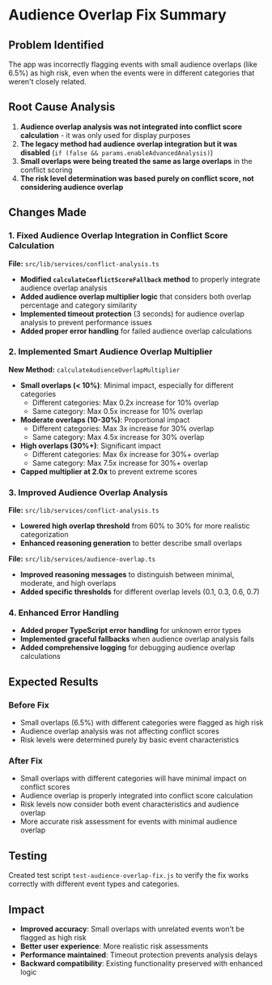 # Audience Overlap Fix Summary

## Problem Identified
The app was incorrectly flagging events with small audience overlaps (like 6.5%) as high risk, even when the events were in different categories that weren't closely related.

## Root Cause Analysis
1. **Audience overlap analysis was not integrated into conflict score calculation** - it was only used for display purposes
2. **The legacy method had audience overlap integration but it was disabled** (`if (false && params.enableAdvancedAnalysis)`)
3. **Small overlaps were being treated the same as large overlaps** in the conflict scoring
4. **The risk level determination was based purely on conflict score, not considering audience overlap**

## Changes Made

### 1. Fixed Audience Overlap Integration in Conflict Score Calculation
**File:** `src/lib/services/conflict-analysis.ts`

- **Modified `calculateConflictScoreFallback` method** to properly integrate audience overlap analysis
- **Added audience overlap multiplier logic** that considers both overlap percentage and category similarity
- **Implemented timeout protection** (3 seconds) for audience overlap analysis to prevent performance issues
- **Added proper error handling** for failed audience overlap calculations

### 2. Implemented Smart Audience Overlap Multiplier
**New Method:** `calculateAudienceOverlapMultiplier`

- **Small overlaps (< 10%)**: Minimal impact, especially for different categories
  - Different categories: Max 0.2x increase for 10% overlap
  - Same category: Max 0.5x increase for 10% overlap
- **Moderate overlaps (10-30%)**: Proportional impact
  - Different categories: Max 3x increase for 30% overlap
  - Same category: Max 4.5x increase for 30% overlap
- **High overlaps (30%+)**: Significant impact
  - Different categories: Max 6x increase for 30%+ overlap
  - Same category: Max 7.5x increase for 30%+ overlap
- **Capped multiplier at 2.0x** to prevent extreme scores

### 3. Improved Audience Overlap Analysis
**File:** `src/lib/services/conflict-analysis.ts`

- **Lowered high overlap threshold** from 60% to 30% for more realistic categorization
- **Enhanced reasoning generation** to better describe small overlaps

**File:** `src/lib/services/audience-overlap.ts`

- **Improved reasoning messages** to distinguish between minimal, moderate, and high overlaps
- **Added specific thresholds** for different overlap levels (0.1, 0.3, 0.6, 0.7)

### 4. Enhanced Error Handling
- **Added proper TypeScript error handling** for unknown error types
- **Implemented graceful fallbacks** when audience overlap analysis fails
- **Added comprehensive logging** for debugging audience overlap calculations

## Expected Results

### Before Fix
- Small overlaps (6.5%) with different categories were flagged as high risk
- Audience overlap analysis was not affecting conflict scores
- Risk levels were determined purely by basic event characteristics

### After Fix
- Small overlaps with different categories will have minimal impact on conflict scores
- Audience overlap is properly integrated into conflict score calculation
- Risk levels now consider both event characteristics and audience overlap
- More accurate risk assessment for events with minimal audience overlap

## Testing
Created test script `test-audience-overlap-fix.js` to verify the fix works correctly with different event types and categories.

## Impact
- **Improved accuracy**: Small overlaps with unrelated events won't be flagged as high risk
- **Better user experience**: More realistic risk assessments
- **Performance maintained**: Timeout protection prevents analysis delays
- **Backward compatibility**: Existing functionality preserved with enhanced logic
